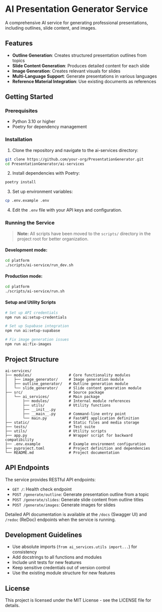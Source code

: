 # AI Presentation Generator Service

A comprehensive AI service for generating professional presentations, including outlines, slide content, and images.

## Features

- **Outline Generation**: Creates structured presentation outlines from topics
- **Slide Content Generation**: Produces detailed content for each slide
- **Image Generation**: Creates relevant visuals for slides
- **Multi-Language Support**: Generate presentations in various languages
- **Reference Material Integration**: Use existing documents as references

## Getting Started

### Prerequisites

- Python 3.10 or higher
- Poetry for dependency management

### Installation

1. Clone the repository and navigate to the ai-services directory:

```bash
git clone https://github.com/your-org/PresentationGenerator.git
cd PresentationGenerator/ai-services
```

2. Install dependencies with Poetry:

```bash
poetry install
```

3. Set up environment variables:

```bash
cp .env.example .env
```

4. Edit the `.env` file with your API keys and configuration.

### Running the Service

> **Note:** All scripts have been moved to the `scripts/` directory in the project root for better organization.

#### Development mode:

```bash
cd platform
./scripts/ai-service/run_dev.sh
```

#### Production mode:

```bash
cd platform
./scripts/ai-service/run.sh
```

#### Setup and Utility Scripts

```bash
# Set up API credentials
npm run ai:setup-credentials

# Set up Supabase integration
npm run ai:setup-supabase

# Fix image generation issues
npm run ai:fix-images
```

## Project Structure

```
ai-services/
├── modules/                 # Core functionality modules
│   ├── image_generator/     # Image generation module
│   ├── outline_generator/   # Outline generation module
│   └── slide_generator/     # Slide content generation module
├── src/                     # Source package
│   └── ai_services/         # Main package
│       ├── modules/         # Internal module references
│       ├── utils/           # Utility functions
│       ├── __init__.py
│       ├── __main__.py      # Command-line entry point
│       └── main.py          # FastAPI application definition
├── static/                  # Static files and media storage
├── tests/                   # Test suite
├── utils/                   # Utility scripts
├── app.py                   # Wrapper script for backward compatibility
├── .env.example             # Example environment configuration
├── pyproject.toml           # Project definition and dependencies
└── README.md                # Project documentation
```

## API Endpoints

The service provides RESTful API endpoints:

- `GET /`: Health check endpoint
- `POST /generate/outline`: Generate presentation outline from a topic
- `POST /generate/slides`: Generate slide content from outline titles
- `POST /generate/images`: Generate images for slides

Detailed API documentation is available at the `/docs` (Swagger UI) and `/redoc` (ReDoc) endpoints when the service is running.

## Development Guidelines

- Use absolute imports (`from ai_services.utils import...`) for consistency
- Add docstrings to all functions and modules
- Include unit tests for new features
- Keep sensitive credentials out of version control
- Use the existing module structure for new features

## License

This project is licensed under the MIT License - see the LICENSE file for details.
